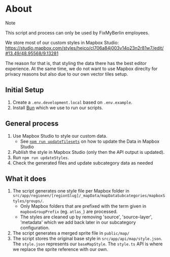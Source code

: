 # About

> [!NOTE]
> This script and process can only be used by FixMyBerlin employees.

We store most of our custom styles in Mapbox Studio:
https://studio.mapbox.com/styles/hejco/cl706a84j003v14o23n2r81w7/edit/#13.49/48.95568/9.13281

The reason for that is, that styling the data there has the best editor experience. At the same time, we do not want to use Mapbox direclty for privacy reasons but also due to our own vector tiles setup.

## Initial Setup

1. Create a `.env.development.local` based on `.env.example`.
2. Install [Bun](https://bun.sh/docs/installation) which we use to run our scripts.

## General process

1. Use Mapbox Studio to style our custom data.
   - See [`npm run updateTilesets`](scripts/MapboxTilesets/README.md) on how to update the Data in Mapbox Studio
2. _Publish_ the style in Mapbox Studio (only then the API output is updated).
3. Run `npm run updateStyles`.
4. Check the generated files and update subcategory data as needed

## What it does

1. The script generates one style file per Mapbox folder in `src/app/regionen/[regionSlug]/_mapData/mapDataSubcategories/mapboxStyles/groups/`.
   - Only Mapbox folders that are prefixed with the term given in `mapboxGroupPrefix` (eg. `atlas_`) are processed.
   - The styles are cleaned up by removing 'source', 'source-layer', 'metadata' which we add back later in our subcategory configuration.
2. The script generates a merged sprite file in `public/map/`
3. The script stores the original base style in `src/app/api/map/style.json`.
   The `style.json` represents our `baseMapStyle`.
   The `style.ts` API is where we replace the sprite reference with our own.
